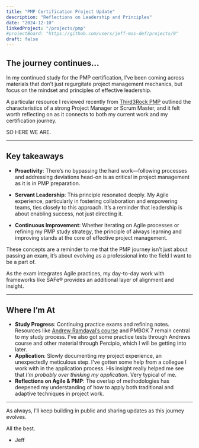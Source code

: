 ```yaml
---
title: "PMP Certification Project Update"
description: "Reflections on Leadership and Principles"
date: "2024-12-10"
linkedProject: "/projects/pmp"
#projectBoard: "https://github.com/users/jeff-mos-def/projects/9"
draft: false
---
```


## The journey continues...

In my continued study for the PMP certification, I’ve been coming across materials that don’t just regurgitate project management mechanics, but focus on the mindset and principles of effective leadership. 

A particular resource I reviewed recently from [Third3Rock PMP](https://third3rockpmp.com/) outlined the characteristics of a strong Project Manager or Scrum Master, and it felt worth reflecting on as it connects to both my current work and my certification journey.

SO HERE WE ARE.

---

## Key takeaways

- **Proactivity**: There’s no bypassing the hard work—following processes and addressing deviations head-on is as critical in project management as it is in PMP preparation.

- **Servant Leadership**: This principle resonated deeply. My Agile experience, particularly in fostering collaboration and empowering teams, ties closely to this approach. It’s a reminder that leadership is about enabling success, not just directing it.

- **Continuous Improvement**: Whether iterating on Agile processes or refining my PMP study strategy, the principle of always learning and improving stands at the core of effective project management.

These concepts are a reminder to me that the PMP journey isn’t just about passing an exam, it’s about evolving as a professional into the field I want to be a part of. 

As the exam integrates Agile practices, my day-to-day work with frameworks like SAFe® provides an additional layer of alignment and insight.

---

## Where I’m At

- **Study Progress**: Continuing practice exams and refining notes. Resources like [Andrew Ramdayal’s course](https://tiaexams.com/course/pmpsimplifiedcourse-bundle) and PMBOK 7 remain central to my study process. I've also got some practice tests through Andrews course and other material through Percipio, which I will be getting into later.
- **Application**: Slowly documenting my project experience, an unexpectedly meticulous step. I've gotten some help from a collegue I work with in the application process. His insight really helped me see that *I'm probably over thinking my application*. Very typical of me.
- **Reflections on Agile & PMP**: The overlap of methodologies has deepened my understanding of how to apply both traditional and adaptive techniques in project work.

---

As always, I’ll keep building in public and sharing updates as this journey evolves.

All the best.

- Jeff